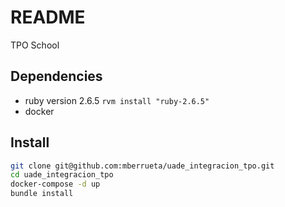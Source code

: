 # README

TPO School

## Dependencies

- ruby version 2.6.5   `rvm install "ruby-2.6.5"`
- docker

## Install

```sh
git clone git@github.com:mberrueta/uade_integracion_tpo.git
cd uade_integracion_tpo
docker-compose -d up
bundle install
```
